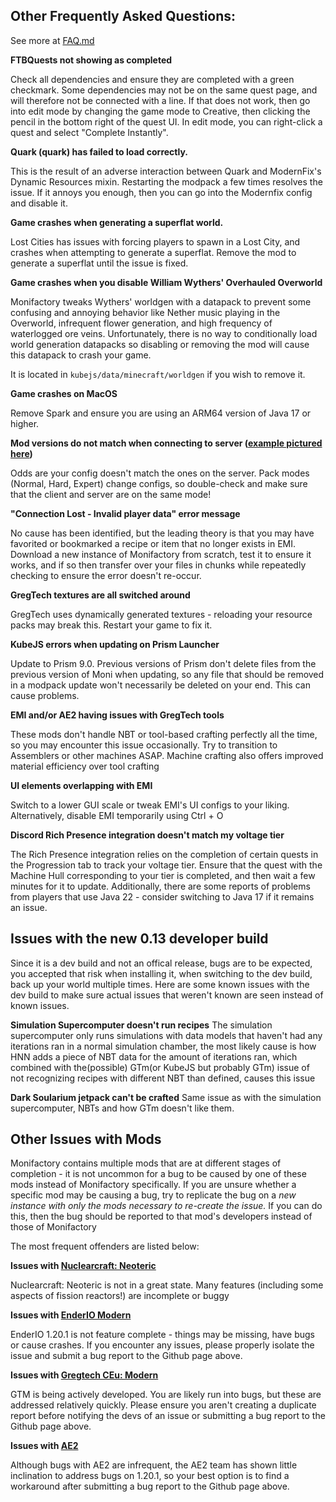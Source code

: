 ## Other Frequently Asked Questions:
See more at [FAQ.md](FAQ.md)

**FTBQuests not showing as completed**

Check all dependencies and ensure they are completed with a green checkmark. Some dependencies may not be on the same quest page, and will therefore not be connected with a line.
If that does not work, then go into edit mode by changing the game mode to Creative, then clicking the pencil in the bottom right of the quest UI. In edit mode, you can right-click a quest and select "Complete Instantly".

**Quark (quark) has failed to load correctly.**

This is the result of an adverse interaction between Quark and ModernFix's Dynamic Resources mixin.
Restarting the modpack a few times resolves the issue.
If it annoys you enough, then you can go into the Modernfix config and disable it.

**Game crashes when generating a superflat world.**

Lost Cities has issues with forcing players to spawn in a Lost City, and crashes when attempting to generate a superflat. Remove the mod to generate a superflat until the issue is fixed.

**Game crashes when you disable William Wythers' Overhauled Overworld**

Monifactory tweaks Wythers' worldgen with a datapack to prevent some confusing and annoying behavior like Nether music playing in the Overworld, infrequent flower generation, and high frequency of waterlogged ore veins. Unfortunately, there is no way to conditionally load world generation datapacks so disabling or removing the mod will cause this datapack to crash your game. 

It is located in `kubejs/data/minecraft/worldgen` if you wish to remove it.

**Game crashes on MacOS**

Remove Spark and ensure you are using an ARM64 version of Java 17 or higher.

**Mod versions do not match when connecting to server ([example pictured here](https://imgur.com/GL1GdwW))**

Odds are your config doesn't match the ones on the server. Pack modes (Normal, Hard, Expert) change configs, so double-check and make sure that the client and server are on the same mode!

**"Connection Lost - Invalid player data" error message**

No cause has been identified, but the leading theory is that you may have favorited or bookmarked a recipe or item that no longer exists in EMI. Download a new instance of Monifactory from scratch, test it to ensure it works, and if so then transfer over your files in chunks while repeatedly checking to ensure the error doesn't re-occur.

**GregTech textures are all switched around**

GregTech uses dynamically generated textures - reloading your resource packs may break this. Restart your game to fix it.

**KubeJS errors when updating on Prism Launcher**

Update to Prism 9.0. Previous versions of Prism don't delete files from the previous version of Moni when updating, so any file that should be removed in a modpack update won't necessarily be deleted on your end. This can cause problems.

**EMI and/or AE2 having issues with GregTech tools**

These mods don't handle NBT or tool-based crafting perfectly all the time, so you may encounter this issue occasionally. Try to transition to Assemblers or other machines ASAP. Machine crafting also offers improved material efficiency over tool crafting

**UI elements overlapping with EMI**

Switch to a lower GUI scale or tweak EMI's UI configs to your liking. Alternatively, disable EMI temporarily using Ctrl + O

**Discord Rich Presence integration doesn't match my voltage tier**

The Rich Presence integration relies on the completion of certain quests in the Progression tab to track your voltage tier. Ensure that the quest with the Machine Hull corresponding to your tier is completed, and then wait a few minutes for it to update.
Additionally, there are some reports of problems from players that use Java 22 - consider switching to Java 17 if it remains an issue.

## Issues with the new 0.13 developer build
Since it is a dev build and not an offical release, bugs are to be expected, you accepted that risk when installing it, when switching to the dev build, back up your world multiple times. Here are some known issues with the dev build to make sure actual issues that weren't known are seen instead of known issues.

**Simulation Supercomputer doesn't run recipes**
The simulation supercomputer only runs simulations with data models that haven't had any iterations ran in a normal simulation chamber, the most likely cause is how HNN adds a piece of NBT data for the amount of iterations ran, which combined with the(possible) GTm(or KubeJS but probably GTm) issue of not recognizing recipes with different NBT than defined, causes this issue

**Dark Soularium jetpack can't be crafted**
Same issue as with the simulation supercomputer, NBTs and how GTm doesn't like them.

## Other Issues with Mods
Monifactory contains multiple mods that are at different stages of completion - it is not uncommon for a bug to be caused by one of these mods instead of Monifactory specifically.
If you are unsure whether a specific mod may be causing a bug, try to replicate the bug on a *new instance with only the mods necessary to re-create the issue.* If you can do this, then the bug should be reported to that mod's developers instead of those of Monifactory

The most frequent offenders are listed below:

**Issues with [Nuclearcraft: Neoteric](https://github.com/igentuman/NuclearCraft-Neoteric)**

Nuclearcraft: Neoteric is not in a great state. Many features (including some aspects of fission reactors!) are incomplete or buggy

**Issues with [EnderIO Modern](https://github.com/Team-EnderIO/EnderIO)**

EnderIO 1.20.1 is not feature complete - things may be missing, have bugs or cause crashes.
If you encounter any issues, please properly isolate the issue and submit a bug report to the Github page above.

**Issues with [Gregtech CEu: Modern](https://github.com/GregTechCEu/GregTech-Modern)**

GTM is being actively developed. You are likely run into bugs, but these are addressed relatively quickly. Please ensure you aren't creating a duplicate report before notifying the devs of an issue or submitting a bug report to the Github page above.

**Issues with [AE2](https://github.com/AppliedEnergistics/Applied-Energistics-2/)**

Although bugs with AE2 are infrequent, the AE2 team has shown little inclination to address bugs on 1.20.1, so your best option is to find a workaround after submitting a bug report to the Github page above.
